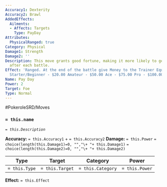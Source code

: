 ```yaml
---
Accuracy1: Dexterity
Accuracy2: Brawl
AddedEffects:
  Ailments:
  - Affects: Targets
    Type: PayDay
Attributes:
  PhysicalRanged: true
Category: Physical
Damage1: Strength
Damage2: ''
Description: This move grants good fortune, making it more likely to get more money
  after each battle.
Effect: 'Ranged. At the end of the battle give Money to the Trainer Equal to its Rank:
  Starter/Beginner - $20.00 Amateur - $50.00 Ace - $75.00 Pro - $100.00'
Name: Pay Day
Power: 2
Target: Foe
Type: Normal
---
```


#PokeroleSRD/Moves

### `= this.name`
*`= this.Description`*

**Accuracy:** `= this.Accuracy1` + `= this.Accuracy2`
**Damage:** `= this.Power` `= choice(length(this.Damage1)=0, "","\+ "+ this.Damage1)` `= choice(length(this.Damage2)=0, "","\+ "+ this.Damage2)`

| Type          | Target          | Category          | Power          |
| ------------- | --------------- | ----------------  | -------------- |
| `= this.Type` | `= this.Target` | `= this.Category` | `= this.Power` | 

**Effect:** `= this.Effect`